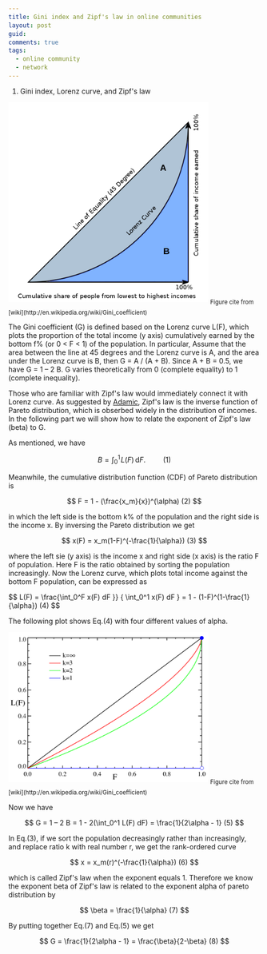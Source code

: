```yaml
---
title: Gini index and Zipf's law in online communities
layout: post
guid:
comments: true
tags:
  - online community
  - network
---
```


1. Gini index, Lorenz curve, and Zipf's law

<img src="/media/files/2014-04-29-Gini-index-and-zipf's-law-in-online-communities/gini.png" height="400px" width="400px" />
<sub>Figure cite from [wiki](http://en.wikipedia.org/wiki/Gini_coefficient)</sub>

The Gini coefficient (G) is defined based on the Lorenz curve L(F), which plots the proportion of the total income (y axis) cumulatively earned by the bottom f% (or 0 < F < 1) of the population. In particular, Assume that the area between the line at 45 degrees and the Lorenz curve is A, and the area under the Lorenz curve is B, then G =  A / (A + B). Since A + B = 0.5, we have G = 1 – 2 B. G varies theoretically from 0 (complete equality) to 1 (complete inequality). 

Those who are familiar with Zipf's law would immediately connect it with Lorenz curve. As suggested by [Adamic](http://www.hpl.hp.com/research/idl/papers/ranking/ranking.html), Zipf's law is the inverse function of Pareto distribution, which is obserbed widely in the distribution of incomes. In the following part we will show how to relate the exponent of Zipf's law (beta) to G. 

As mentioned, we have

$$
B = \int_0^1 \! L(F) \, \mathrm{d}F. \,\,\,\,\,\,\,\,\,\,\,\,\,\,\,   (1)
$$

Meanwhile, the cumulative distribution function (CDF) of Pareto distribution is

$$
F = 1 - (\frac{x_m}{x})^(\alpha)   (2)
$$

in which the left side is the bottom k% of the population and the right side is the income x. By inversing the Pareto distribution we get 

$$
x(F) = x_m(1-F)^(-\frac{1}{\alpha})    (3)
$$

where the left sie (y axis) is the income x and right side (x axis) is the ratio F of population. 
Here F is the ratio obtained by sorting the population increasingly. Now the Lorenz curve, which plots total income against the bottom F population, can be expressed as

$$
L(F) = \frac{\int_0^F x(F) dF }} { \int_0^1 x(F) dF } = 1 - (1-F)^(1-\frac{1}{\alpha})  (4)
$$

The following plot shows Eq.(4) with four different values of alpha.  

<img src="/media/files/2014-04-29-Gini-index-and-zipf's-law-in-online-communities/pareto_Lorenz.png" height="300px" width="400px" />
<sub>Figure cite from [wiki](http://en.wikipedia.org/wiki/Gini_coefficient)</sub>

Now we have 

$$
G = 1 – 2 B = 1 - 2(\int_0^1 L(F) dF) = \frac{1}{2\alpha - 1}  (5)
$$


In Eq.(3), if we sort the population decreasingly rather than increasingly, and replace ratio k with real number r, we get the rank-ordered curve

$$
x = x_m(r)^(-\frac{1}{\alpha})   (6)
$$

which is called Zipf's law when the exponent equals 1. Therefore we know the exponent beta of Zipf's law is related to the exponent alpha of pareto distribution by 

$$
\beta = \frac{1}{\alpha}     (7)
$$

By putting together Eq.(7) and Eq.(5) we get 

$$
G = \frac{1}{2\alpha - 1} = \frac{\beta}{2-\beta}   (8)
$$

